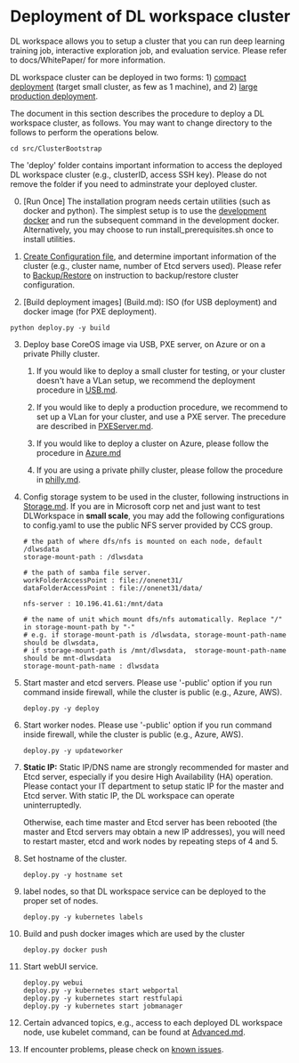# Deployment of DL workspace cluster

DL workspace allows you to setup a cluster that you can run deep learning training job, interactive exploration job, and evaluation service. Please refer to docs/WhitePaper/ for more information. 

DL workspace cluster can be deployed in two forms: 1) [compact deployment](CompactDeployment.md) (target small cluster, as few as 1 machine), and 2) [large production deployment](LargeProductionDeployment.md). 

The document in this section describes the procedure to deploy a DL workspace cluster, as follows. You may want to change directory to the follows to perform the operations below.

  ```
  cd src/ClusterBootstrap
  ```
  
The 'deploy' folder contains important information to access the deployed DL workspace cluster (e.g., clusterID, access SSH key). Please do not remove the folder if you need to adminstrate your deployed cluster. 

0. [Run Once] The installation program needs certain utilities (such as docker and python). The simplest setup is to use the [development docker](../../DevDocker.md) and run the subsequent command in the development docker. Alternatively, you may choose to run install_prerequisites.sh once to install  utilities.  

1. [Create Configuration file](Configuration.md), and determine important information of the cluster (e.g., cluster name, number of Etcd servers used). Please refer to [Backup/Restore](Backup.md) on instruction to backup/restore cluster configuration. 

2. [Build deployment images] (Build.md): ISO (for USB deployment) and docker image (for PXE deployment).
  ```
  python deploy.py -y build 
  ```

3. Deploy base CoreOS image via USB, PXE server, on Azure or on a private Philly cluster. 
    1. If you would like to deploy a small cluster for testing, or your cluster doesn't have a VLan setup, we recommend the deployment procedure in [USB.md](USB.md). 

    2. If you would like to deply a production procedure, we recommend to set up a VLan for your cluster, and use a PXE server. The precedure are described in [PXEServer.md](PXEServer.md). 
    3. If you would like to deploy a cluster on Azure, please follow the procedure in [Azure.md](Azure.md)
    4. If you are using a private philly cluster, please follow the procedure in [philly.md](philly.md). 
  
4. Config storage system to be used in the cluster, following instructions in [Storage.md](Storage.md). If you are in Microsoft corp net and just want to test DLWorkspace in **small scale**, you may add the following configurations to config.yaml to use the public NFS server provided by CCS group. 

    ```
    # the path of where dfs/nfs is mounted on each node, default /dlwsdata
    storage-mount-path : /dlwsdata

    # the path of samba file server. 
    workFolderAccessPoint : file://onenet31/
    dataFolderAccessPoint : file://onenet31/data/

    nfs-server : 10.196.41.61:/mnt/data

    # the name of unit which mount dfs/nfs automatically. Replace "/" in storage-mount-path by "-" 
    # e.g. if storage-mount-path is /dlwsdata, storage-mount-path-name should be dlwsdata,
    # if storage-mount-path is /mnt/dlwsdata,  storage-mount-path-name should be mnt-dlwsdata
    storage-mount-path-name : dlwsdata
    ```

4. Start master and etcd servers. Please use '-public' option if you run command inside firewall, while the cluster is public (e.g., Azure, AWS).

    ```
    deploy.py -y deploy
    ```
  
5. Start worker nodes. Please use '-public' option if you run command inside firewall, while the cluster is public (e.g., Azure, AWS).

    ```
    deploy.py -y updateworker
    ```

6. **__Static IP:__** Static IP/DNS name are strongly recommended for master and Etcd server, especially if you desire High Availability (HA) operation. Please contact your IT department to setup static IP for the master and Etcd server. With static IP, the DL workspace can operate uninterruptedly. 

    Otherwise, each time master and Etcd server has been rebooted (the master and Etcd servers may obtain a new IP addresses), you will need to restart master, etcd and work nodes by repeating steps of 4 and 5. 
  
7. Set hostname of the cluster. 
    ```
    deploy.py -y hostname set
    ```

8. label nodes, so that DL workspace service can be deployed to the proper set of nodes. 
    ```
    deploy.py -y kubernetes labels
    ```
  
9. Build and push docker images which are used by the cluster
    ```
    deploy.py docker push
    ```

10. Start webUI service. 
     ```
     deploy.py webui
     deploy.py -y kubernetes start webportal
     deploy.py -y kubernetes start restfulapi
     deploy.py -y kubernetes start jobmanager
     ```

11. Certain advanced topics, e.g., access to each deployed DL workspace node, use kubelet command, can be found at [Advanced.md](Advanced.md).

12. If encounter problems, please check on [known issues](KnownIssues.md).
